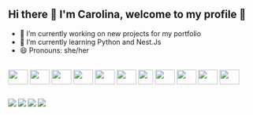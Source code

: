 ## Hi there 👋 I'm Carolina, welcome to my profile 🥰

- 🔭 I’m currently working on new projects for my portfolio
- 🌱 I’m currently learning Python and Nest.Js
- 😄 Pronouns: she/her

<div display=inline-block>
<br/>
<img align=center height=30 width=40 src="https://cdn.jsdelivr.net/gh/devicons/devicon@latest/icons/html5/html5-original.svg" />
<img align=center height=30 width=40 src="https://cdn.jsdelivr.net/gh/devicons/devicon@latest/icons/css3/css3-original.svg" />
<img align=center height=30 width=40 src="https://cdn.jsdelivr.net/gh/devicons/devicon@latest/icons/javascript/javascript-original.svg" />
<img align=center height=30 width=40 src="https://cdn.jsdelivr.net/gh/devicons/devicon@latest/icons/typescript/typescript-original.svg" />
<img align=center height=30 width=40 src="https://cdn.jsdelivr.net/gh/devicons/devicon@latest/icons/react/react-original.svg" />
<img align=center height=30 width=40 src="https://cdn.jsdelivr.net/gh/devicons/devicon@latest/icons/sass/sass-original.svg" />
  <img align=center height=30 src="https://cdn.jsdelivr.net/gh/devicons/devicon@latest/icons/tailwindcss/tailwindcss-original.svg" />
<img align=center height=30 width=40 src="https://cdn.jsdelivr.net/gh/devicons/devicon@latest/icons/nodejs/nodejs-original-wordmark.svg" />
<img align=center height=30 width=40 src="https://cdn.jsdelivr.net/gh/devicons/devicon@latest/icons/express/express-original-wordmark.svg" />
<img align=center height=30 width=40 src="https://cdn.jsdelivr.net/gh/devicons/devicon@latest/icons/prisma/prisma-original.svg" />
<img align=center height=30 width=40 src="https://cdn.jsdelivr.net/gh/devicons/devicon@latest/icons/postgresql/postgresql-original.svg" />
</div>

##
<div>
  <a href="https://www.linkedin.com/in/carolina-do-amaral/" target="_blank"><img src="https://img.shields.io/badge/LinkedIn-0077B5?style=for-the-badge&logo=linkedin&logoColor=white"></a>
  <a href="https://www.instagram.com/carolinaamfr/" target="_blank"><img src="https://img.shields.io/badge/Instagram-E4405F?style=for-the-badge&logo=instagram&logoColor=white"></a>
  <a href="https://open.spotify.com/user/222tss5th55rsiim7vcvrsizq?si=01ba22d2cd454399" target="_blank"><img src="https://img.shields.io/badge/Spotify-1ED760?&style=for-the-badge&logo=spotify&logoColor=white"></a>
  <a href="https://steamcommunity.com/profiles/76561198116709679/" target="_blank"><img src="https://img.shields.io/badge/Steam-000000?style=for-the-badge&logo=steam&logoColor=white"></a>
</div>
